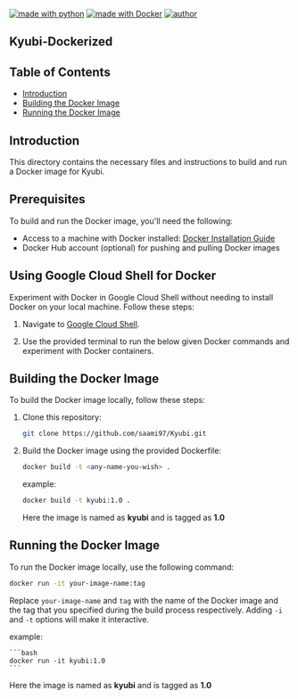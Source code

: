 [![made with python](https://img.shields.io/badge/made%20in-python-red)](https://img.shields.io/badge/made%20in-python-red)
[![made with Docker](https://img.shields.io/badge/made%20with-docker-blue)](https://img.shields.io/badge/made%20in-python-blue)
[![author](https://img.shields.io/badge/author-saami97-green)](https://img.shields.io/badge/author-saami97-green)

## Kyubi-Dockerized

## Table of Contents

- [Introduction](#introduction)
- [Building the Docker Image](#building-the-docker-image)
- [Running the Docker Image](#running-the-docker-image)

## Introduction

This directory contains the necessary files and instructions to build and run a Docker image for Kyubi. 

## Prerequisites

To build and run the Docker image, you'll need the following:

- Access to a machine with Docker installed: [Docker Installation Guide](https://docs.docker.com/get-docker/)
- Docker Hub account (optional) for pushing and pulling Docker images

## Using Google Cloud Shell for Docker

Experiment with Docker in Google Cloud Shell without needing to install Docker on your local machine. Follow these steps:

1. Navigate to [Google Cloud Shell](https://console.cloud.google.com/cloudshell).

2. Use the provided terminal to run the below given Docker commands and experiment with Docker containers.

## Building the Docker Image

To build the Docker image locally, follow these steps:

1. Clone this repository:

    ```bash
    git clone https://github.com/saami97/Kyubi.git
    ```

2. Build the Docker image using the provided Dockerfile:

    ```bash
    docker build -t <any-name-you-wish> .
    ```
    example: 

    ```bash
    docker build -t kyubi:1.0 .
    ```
    Here the image is named as **kyubi** and is tagged as **1.0**


## Running the Docker Image

To run the Docker image locally, use the following command:

```bash
docker run -it your-image-name:tag
```

Replace `your-image-name` and `tag` with the name of the Docker image and the tag that you specified during the build process respectively.
Adding  `-i` and `-t` options will make it interactive.

example: 

    ```bash
    docker run -it kyubi:1.0
    ```

 Here the image is named as **kyubi** and is tagged as **1.0**
